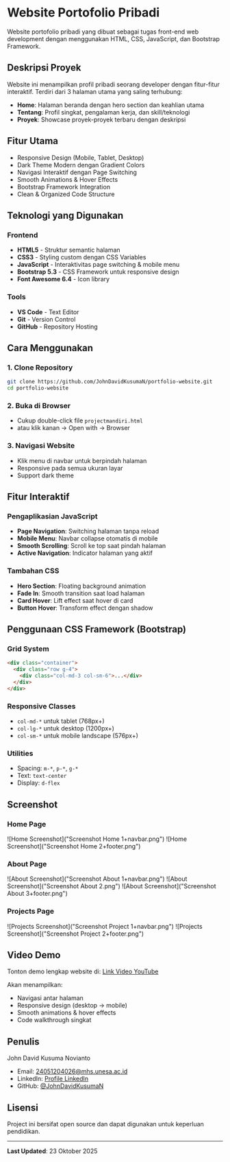 # Website Portofolio Pribadi

Website portofolio pribadi yang dibuat sebagai tugas front-end web development dengan menggunakan HTML, CSS, JavaScript, dan Bootstrap Framework.

## Deskripsi Proyek

Website ini menampilkan profil pribadi seorang developer dengan fitur-fitur interaktif. Terdiri dari 3 halaman utama yang saling terhubung:
- **Home**: Halaman beranda dengan hero section dan keahlian utama
- **Tentang**: Profil singkat, pengalaman kerja, dan skill/teknologi
- **Proyek**: Showcase proyek-proyek terbaru dengan deskripsi

## Fitur Utama

- Responsive Design (Mobile, Tablet, Desktop)
- Dark Theme Modern dengan Gradient Colors
- Navigasi Interaktif dengan Page Switching
- Smooth Animations & Hover Effects
- Bootstrap Framework Integration
- Clean & Organized Code Structure

## Teknologi yang Digunakan

### Frontend
- **HTML5** - Struktur semantic halaman
- **CSS3** - Styling custom dengan CSS Variables
- **JavaScript** - Interaktivitas page switching & mobile menu
- **Bootstrap 5.3** - CSS Framework untuk responsive design
- **Font Awesome 6.4** - Icon library

### Tools
- **VS Code** - Text Editor
- **Git** - Version Control
- **GitHub** - Repository Hosting

## Cara Menggunakan

### 1. Clone Repository
```bash
git clone https://github.com/JohnDavidKusumaN/portfolio-website.git
cd portfolio-website
```

### 2. Buka di Browser
- Cukup double-click file `projectmandiri.html`
- atau klik kanan → Open with → Browser

### 3. Navigasi Website
- Klik menu di navbar untuk berpindah halaman
- Responsive pada semua ukuran layar
- Support dark theme

## Fitur Interaktif

### Pengaplikasian JavaScript 
- **Page Navigation**: Switching halaman tanpa reload
- **Mobile Menu**: Navbar collapse otomatis di mobile
- **Smooth Scrolling**: Scroll ke top saat pindah halaman
- **Active Navigation**: Indicator halaman yang aktif

### Tambahan CSS 
- **Hero Section**: Floating background animation
- **Fade In**: Smooth transition saat load halaman
- **Card Hover**: Lift effect saat hover di card
- **Button Hover**: Transform effect dengan shadow

## Penggunaan CSS Framework (Bootstrap) 

### Grid System
```html
<div class="container">
  <div class="row g-4">
    <div class="col-md-3 col-sm-6">...</div>
  </div>
</div>
```

### Responsive Classes
- `col-md-*` untuk tablet (768px+)
- `col-lg-*` untuk desktop (1200px+)
- `col-sm-*` untuk mobile landscape (576px+)

### Utilities
- Spacing: `m-*`, `p-*`, `g-*`
- Text: `text-center`
- Display: `d-flex`

## Screenshot

### Home Page
![Home Screenshot]("Screenshot Home 1+navbar.png")
![Home Screenshot]("Screenshot Home 2+footer.png")

### About Page
![About Screenshot]("Screenshot About 1+navbar.png")
![About Screenshot]("Screenshot About 2.png")
![About Screenshot]("Screenshot About 3+footer.png")

### Projects Page
![Projects Screenshot]("Screenshot Project 1+navbar.png")
![Projects Screenshot]("Screenshot Project 2+footer.png")

## Video Demo

Tonton demo lengkap website di: [Link Video YouTube](https://youtube.com/...)

Akan menampilkan:
- Navigasi antar halaman
- Responsive design (desktop → mobile)
- Smooth animations & hover effects
- Code walkthrough singkat

## Penulis

John David Kusuma Novianto
- Email: 24051204026@mhs.unesa.ac.id
- LinkedIn: [Profile LinkedIn](https://www.linkedin.com/in/john-david-kusuma-novianto-b0492b31b/)
- GitHub: [@JohnDavidKusumaN](https://github.com/JohnDavidKusumaN)

## Lisensi

Project ini bersifat open source dan dapat digunakan untuk keperluan pendidikan.

---

**Last Updated**: 23 Oktober 2025
